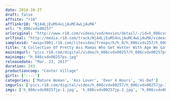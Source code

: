```yaml
---
date: 2018-10-27
draft: false
affsite: "r18"
afflinkr18: "NjA4LjEuMS4xLjAuMC4wLjAuMA"
url: "h_086cvdx00257"
urloriginal: "http://www.r18.com/videos/vod/movies/detail/-/id=h_086cvdx00257"
urlfinal: "http://media.r18.com/track/NjA4LjEuMS4xLjAuMC4wLjAuMA/videos/vod/movies/detail/-/id=h_086cvdx00257"
samplevid: "awspv3001.r18.com/litevideo/freepv/h/h_0/h_086cvdx257/h_086cvdx257_dmb_w.mp4"
title: "A Collection Of Pretty Ass Mamas Who Get Hotter With Age We Gathered Pretty Ass Babes Better Than Anything You Can Get At T***ri Club 30 Ladies/4 Hours"
mainimgurl: "pics.r18.com/digital/video/h_086cvdx00257/h_086cvdx00257ps.jpg"
mainimgs: "h_086cvdx00257ps.jpg"
releasedate: "Mar. 23, 2017"
duration: 243
productioncomp: "Center Village"
girls: ['----']
categories: ['Mature Woman', 'Ass Lover', 'Over 4 Hours', 'Hi-Def']
imgurls: ['pics.r18.com/digital/video/h_086cvdx00257/h_086cvdx00257jp-1.jpg', 'pics.r18.com/digital/video/h_086cvdx00257/h_086cvdx00257jp-2.jpg', 'pics.r18.com/digital/video/h_086cvdx00257/h_086cvdx00257jp-3.jpg', 'pics.r18.com/digital/video/h_086cvdx00257/h_086cvdx00257jp-4.jpg', 'pics.r18.com/digital/video/h_086cvdx00257/h_086cvdx00257jp-5.jpg', 'pics.r18.com/digital/video/h_086cvdx00257/h_086cvdx00257jp-6.jpg', 'pics.r18.com/digital/video/h_086cvdx00257/h_086cvdx00257jp-7.jpg', 'pics.r18.com/digital/video/h_086cvdx00257/h_086cvdx00257jp-8.jpg', 'pics.r18.com/digital/video/h_086cvdx00257/h_086cvdx00257jp-9.jpg', 'pics.r18.com/digital/video/h_086cvdx00257/h_086cvdx00257jp-10.jpg', 'pics.r18.com/digital/video/h_086cvdx00257/h_086cvdx00257jp-11.jpg', 'pics.r18.com/digital/video/h_086cvdx00257/h_086cvdx00257jp-12.jpg', 'pics.r18.com/digital/video/h_086cvdx00257/h_086cvdx00257jp-13.jpg', 'pics.r18.com/digital/video/h_086cvdx00257/h_086cvdx00257jp-14.jpg', 'pics.r18.com/digital/video/h_086cvdx00257/h_086cvdx00257jp-15.jpg', 'pics.r18.com/digital/video/h_086cvdx00257/h_086cvdx00257jp-16.jpg', 'pics.r18.com/digital/video/h_086cvdx00257/h_086cvdx00257jp-17.jpg', 'pics.r18.com/digital/video/h_086cvdx00257/h_086cvdx00257jp-18.jpg', 'pics.r18.com/digital/video/h_086cvdx00257/h_086cvdx00257jp-19.jpg', 'pics.r18.com/digital/video/h_086cvdx00257/h_086cvdx00257jp-20.jpg']
imgs: ['h_086cvdx00257jp-1.jpg', 'h_086cvdx00257jp-2.jpg', 'h_086cvdx00257jp-3.jpg', 'h_086cvdx00257jp-4.jpg', 'h_086cvdx00257jp-5.jpg', 'h_086cvdx00257jp-6.jpg', 'h_086cvdx00257jp-7.jpg', 'h_086cvdx00257jp-8.jpg', 'h_086cvdx00257jp-9.jpg', 'h_086cvdx00257jp-10.jpg', 'h_086cvdx00257jp-11.jpg', 'h_086cvdx00257jp-12.jpg', 'h_086cvdx00257jp-13.jpg', 'h_086cvdx00257jp-14.jpg', 'h_086cvdx00257jp-15.jpg', 'h_086cvdx00257jp-16.jpg', 'h_086cvdx00257jp-17.jpg', 'h_086cvdx00257jp-18.jpg', 'h_086cvdx00257jp-19.jpg', 'h_086cvdx00257jp-20.jpg']
---
```

